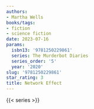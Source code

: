 ```yaml
---
authors:
- Martha Wells
books/tags:
- fiction
- science fiction
date: 2023-07-16
params:
  isbn13: '9781250229861'
  series: The Murderbot Diaries
  series_order: '5'
  year: '2020'
slug: '9781250229861'
star_rating: 3
title: Network Effect
---
```


<!--more-->

{{< series >}}